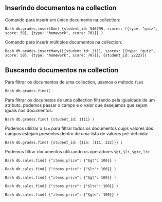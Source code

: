 ## Inserindo documentos na collection

Comando para inserir um único documento na collection:

``Bash
db.grades.insertOne( {student_id: 546799, scores: [{type: "quiz", score: 50}, {type: "homework", score: 70}]} )
``

Comando para inserir múltiplos documentos na collection:

``Bash
db.grades.insertMany([{student_id: 1111, scores: [{type: "quiz", score: 50}, {type: "homework", score: 70}]}, {student_id: 2222}])
``

## Buscando documentos na collection

Para filtrar os documentos de uma collection, usamos o método ``find``

``Bash
db.grades.find()
``

Para filtrar os documetos de uma collection filtrando pela igualdade de um atributo, podemos passar o campo e o valor que desejamos que sejam iguais nos documentos:

``Bash
db.grades.find( {student_id: 1111} )
``

Podemos utilizar o ``$in`` para filtrar todos os documentos cujos valores dos campos estejam presentes dentro de uma lista de valores pré-definida:

``Bash
db.grades.find( {student_id: {$in: [111, 222]}} )
``

Podemos filtrar documentos utilizando os operadores `$gt`, `$lt`, `$gte`, `lte`

``Bash
db.sales.find( {"items.price": {"$gt": 100}} )
``

``Bash
db.sales.find( {"items.price": {"$lt": 100}} )
``

``Bash
db.sales.find( {"items.price": {"$gt": 100}} )
``

``Bash
db.sales.find( {"items.price": {"$lte": 100}} )
``

``Bash
db.sales.find( {"items.price": {"$gte": 100}} )
``